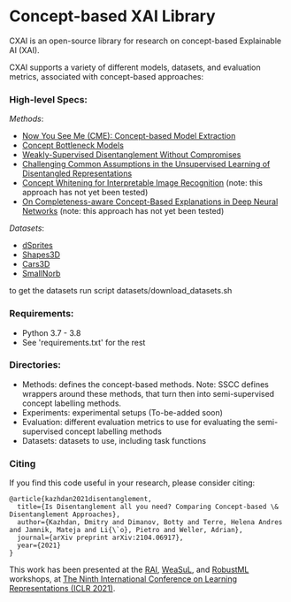 # Concept-based XAI Library

CXAI is an open-source library for research on concept-based Explainable AI (XAI).

CXAI supports a variety of different models, datasets, and evaluation metrics, associated with concept-based approaches:


### High-level Specs:

_Methods_:
- [Now You See Me (CME): Concept-based Model Extraction](https://arxiv.org/abs/2010.13233)
- [Concept Bottleneck Models](https://arxiv.org/abs/2007.04612)
- [Weakly-Supervised Disentanglement Without Compromises](https://arxiv.org/abs/2002.02886)
- [Challenging Common Assumptions in the Unsupervised Learning of Disentangled Representations](https://arxiv.org/abs/1811.12359)
- [Concept Whitening for Interpretable Image Recognition](https://arxiv.org/abs/2002.01650) (note: this approach has not yet been tested)
- [On Completeness-aware Concept-Based Explanations in Deep Neural Networks](https://arxiv.org/abs/1910.07969) (note: this approach has not yet been tested)


_Datasets_:
- [dSprites](https://github.com/deepmind/dsprites-dataset)
- [Shapes3D](https://github.com/deepmind/3d-shapes)
- [Cars3D](https://papers.nips.cc/paper/2015/hash/e07413354875be01a996dc560274708e-Abstract.html)
- [SmallNorb](https://cs.nyu.edu/~ylclab/data/norb-v1.0-small/)

to get the datasets run script datasets/download_datasets.sh

### Requirements:

- Python 3.7 - 3.8
- See 'requirements.txt' for the rest


### Directories:

- Methods: defines the concept-based methods. Note: SSCC defines wrappers around these methods, that turn then into semi-supervised concept labelling methods.
- Experiments: experimental setups (To-be-added soon)
- Evaluation: different evaluation metrics to use for evaluating the semi-supervised concept labelling methods
- Datasets: datasets to use, including task functions


### Citing

If you find this code useful in your research, please consider citing:

```
@article{kazhdan2021disentanglement,
  title={Is Disentanglement all you need? Comparing Concept-based \& Disentanglement Approaches},
  author={Kazhdan, Dmitry and Dimanov, Botty and Terre, Helena Andres and Jamnik, Mateja and Li{\`o}, Pietro and Weller, Adrian},
  journal={arXiv preprint arXiv:2104.06917},
  year={2021}
}
```

This work has been presented at the [RAI](https://sites.google.com/view/rai-workshop/), [WeaSuL](https://weasul.github.io/), and [RobustML](https://sites.google.com/connect.hku.hk/robustml-2021/home) workshops, at [The Ninth International Conference on Learning Representations (ICLR 2021)](https://iclr.cc/).
